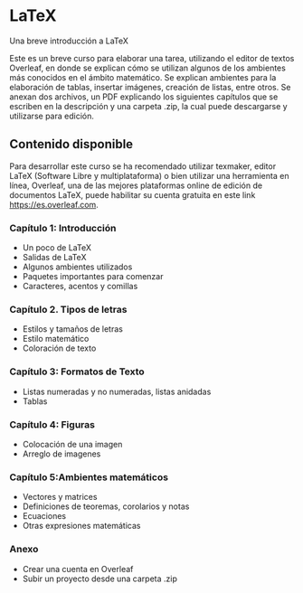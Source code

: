 # LaTeX
Una breve introducción a LaTeX

Este es un breve curso para elaborar una tarea, utilizando el editor de textos Overleaf, en donde se explican cómo se utilizan algunos de los ambientes más conocidos en el ámbito matemático. Se explican ambientes para la elaboración de tablas, insertar imágenes, creación de listas, entre otros. Se anexan dos archivos, un PDF explicando los siguientes capítulos que se escriben en la descripción y una carpeta .zip, la cual puede descargarse y utilizarse para edición.


## Contenido disponible

Para desarrollar este curso se ha recomendado utilizar texmaker, editor LaTeX (Software Libre y multiplataforma)  o bien utilizar una herramienta en línea, Overleaf, una de las mejores plataformas online de edición de documentos LaTeX, puede habilitar su cuenta gratuita en este link https://es.overleaf.com.


### Capítulo 1: Introducción
* Un poco de LaTeX
* Salidas de LaTeX
* Algunos ambientes utilizados
* Paquetes importantes para comenzar
* Caracteres, acentos y comillas

### Capítulo 2. Tipos de letras
* Estilos y tamaños de letras
* Estilo matemático
* Coloración de texto

### Capítulo 3: Formatos de Texto
* Listas numeradas y no numeradas, listas anidadas
* Tablas

### Capítulo 4: Figuras
* Colocación de una imagen 
* Arreglo de imagenes

### Capítulo 5:Ambientes matemáticos
* Vectores y matrices
* Definiciones de teoremas, corolarios y notas
* Ecuaciones
* Otras expresiones matemáticas

### Anexo
* Crear una cuenta en Overleaf
* Subir un proyecto desde una carpeta .zip
